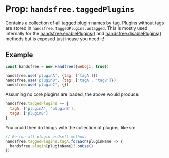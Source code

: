# Prop: `handsfree.taggedPlugins`

Contains a collection of all tagged plugin names by tag. Plugins without tags are stored in `handsfree.taggedPlugins.untagged`. This is mostly used internally for the [handsfree.enablePlugins()](/ref/method/enablePlugins/) and [handsfree.disablePlugins()](/ref/method/disablePlugins/) methods but is exposed just incase you need it!

## Example

```js
const handsfree = new Handfree({weboji: true})

handsfree.use('pluginA', {tag: ['tagA']})
handsfree.use('pluginB', {tag: ['tagA', 'tagB']})
handsfree.use('pluginC', {})
```

Assuming no core plugins are loaded, the above would produce:

```js
handsfree.taggedPlugins == {
  tagA: ['pluginA', 'pluginB'],
  tagB: ['pluginB']
}
```

You could then do things with the collection of plugins, like so:

```js
// Re-run all plugin onUse() methods
handsfree.taggedPlugins.tagA.forEach(pluginName => {
  handsfree.plugin[pluginName]?.onUse()
})
```